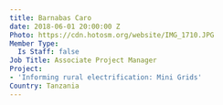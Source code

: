 ```yaml
---
title: Barnabas Caro
date: 2018-06-01 20:00:00 Z
Photo: https://cdn.hotosm.org/website/IMG_1710.JPG
Member Type:
  Is Staff: false
Job Title: Associate Project Manager
Project:
- 'Informing rural electrification: Mini Grids'
Country: Tanzania
---
```


